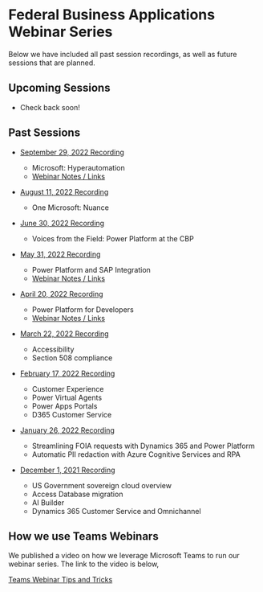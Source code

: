 # Federal Business Applications Webinar Series
Below we have included all past session recordings, as well as future sessions that are planned.  

## Upcoming Sessions

* Check back soon!
 
## Past Sessions
* [September 29, 2022 Recording](https://youtu.be/q-ms1kKSAvo)
	* Microsoft:  Hyperautomation
	* [Webinar Notes / Links](20220929/Readme.md)

* [August 11, 2022 Recording](https://youtu.be/LGVkCga8kO8)
	* One Microsoft:  Nuance

* [June 30, 2022 Recording](https://youtu.be/GwgTNn4ChlQ)
	* Voices from the Field:  Power Platform at the CBP
	
* [May 31, 2022 Recording](https://youtu.be/Z_oH3E7JJvg)
	* Power Platform and SAP Integration
	* [Webinar Notes / Links](20220531/README.md)

* [April 20, 2022 Recording](https://youtu.be/YgR0njqMxnU)
	* Power Platform for Developers
	* [Webinar Notes / Links](20220420/README.md)
 
* [March 22, 2022 Recording](https://youtu.be/ZlbyuP12zr4)
	* Accessibility
	* Section 508 compliance

* [February 17, 2022 Recording](https://youtu.be/OENTM5aiEU0)
 	* Customer Experience
 	* Power Virtual Agents
 	* Power Apps Portals
 	* D365 Customer Service
 
* [January 26, 2022 Recording](https://youtu.be/TqYwKbiEC54)
 	* Streamlining FOIA requests with Dynamics 365 and Power Platform 
 	* Automatic PII redaction with Azure Cognitive Services and RPA

* [December 1, 2021 Recording](https://youtu.be/hHyyfl8TiA8)
	* US Government sovereign cloud overview 
	* Access Database migration 
	* AI Builder
	* Dynamics 365 Customer Service and Omnichannel

## How we use Teams Webinars
We published a video on how we leverage Microsoft Teams to run our webinar series.  The link to the video is below,

[Teams Webinar Tips and Tricks](https://youtu.be/Geu3wvoDh6s)
